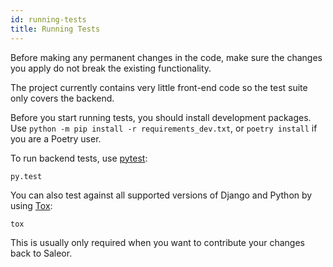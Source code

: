 ```yaml
---
id: running-tests
title: Running Tests
---
```


Before making any permanent changes in the code, make sure the changes you apply do not break the existing functionality.

The project currently contains very little front-end code so the test suite only covers the backend.

Before you start running tests, you should install development packages. 
Use `python -m pip install -r requirements_dev.txt`, or `poetry install` if you are a Poetry user.

To run backend tests, use [pytest](https://docs.pytest.org/en/latest/):

```shell-session
py.test
```

You can also test against all supported versions of Django and Python by using [Tox](https://tox.readthedocs.io/en/latest/):

```shell-session
tox
```

This is usually only required when you want to contribute your changes back to Saleor. 
